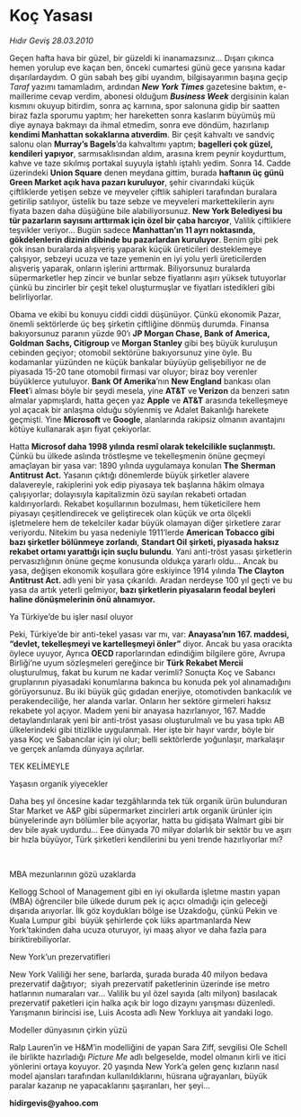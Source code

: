 # Koç Yasası

*Hıdır Geviş 28.03.2010*

<div class="yazi"><p>Geçen hafta hava bir güzel, bir güzeldi ki inanamazsınız... Dışarı çıkınca hemen yorulup eve kaçan ben, önceki cumartesi günü gece yarısına kadar dışarılardaydım. O gün sabah beş gibi uyandım, bilgisayarımın başına geçip <i>Taraf</i> yazımı tamamladım, ardından <b><i>New York Times</i></b> gazetesine baktım, e-maillerime cevap verdim, abonesi olduğum <b><i>Business Week</i></b> dergisinin kalan kısmını okuyup bitirdim, sonra aç karnına, spor salonuna gidip bir saatten biraz fazla sporumu yaptım; her hareketten sonra kaslarım büyümüş mü diye aynaya bakmayı da ihmal etmedim, sonra eve döndüm, hazırlanıp <b>kendimi Manhattan sokaklarına atıverdim</b>. Bir çeşit kahvaltı ve sandviç salonu olan <b>Murray’s Bagels</b>’da kahvaltımı yaptım; <b>bagelleri çok güzel, kendileri yapıyor</b>, sarmısaklısından aldım, arasına krem peynir koydurttum, kahve ve taze sıkılmış portakal suyuyla iştahlı iştahlı yedim. Sonra 14. Cadde üzerindeki <b>Union Square</b> denen meydana gittim, burada <b>haftanın üç günü Green Market açık hava pazarı kuruluyor</b>, şehir civarındaki küçük çiftliklerde yetişen sebze ve meyveler çiftlik sahipleri tarafından buralara getirilip satılıyor, üstelik bu taze sebze ve meyveleri markettekilerin aynı fiyata bazen daha düşüğüne bile alabiliyorsunuz. <b>New York Belediyesi bu tür pazarların sayısını arttırmak için özel bir çaba harcıyor</b>, Valilik çiftliklere teşvikler veriyor... Bugün sadece <b>Manhattan’ın 11 ayrı noktasında, gökdelenlerin dizinin dibinde bu pazarlardan kuruluyor</b>. Benim gibi pek çok insan buralarda alışveriş yaparak küçük üreticileri desteklemeye çalışıyor, sebzeyi ucuza ve taze yemenin en iyi yolu yerli üreticilerden alışveriş yaparak, onların işlerini arttırmak. Biliyorsunuz buralarda süpermarketler hep zincir ve bunlar sebze fiyatlarını aşırı yüksek tutuyorlar çünkü bu zincirler bir çeşit tekel oluşturmuşlar ve fiyatları istedikleri gibi belirliyorlar. </p>
<p>Obama ve ekibi bu konuyu ciddi ciddi düşünüyor. Çünkü ekonomik Pazar, önemli sektörlerde üç beş şirketin çiftliğine dönmüş durumda. Finansa bakıyorsunuz paranın yüzde 90’ı <b>JP Morgan Chase, Bank of America, Goldman Sachs, Citigroup </b>ve<b> Morgan Stanley</b> gibi beş büyük kuruluşun cebinden geçiyor; otomobil sektörüne bakıyorsunuz yine öyle. Bu kodamanlar yüzünden ne küçük bankalar büyüyüp gelişebiliyor ne de piyasada 15-20 tane otomobil firmasi var oluyor; biraz boy verenler büyüklerce yutuluyor. <b>Bank Of Amerika</b>’nın <b>New England</b> bankası olan <b>Fleet</b>’i alması böyle bir şeydi mesela, yine <b>AT&amp;T</b> ve<b> Verizon</b> da benzeri satın almalar yapmışlardı, hatta geçen yaz <b>Apple</b> ve <b>AT&amp;T</b> arasında tekelleşmeye yol açacak bir anlaşma olduğu söylenmiş ve Adalet Bakanlığı harekete geçmişti. Yine <b>Microsoft </b>ve<b> Google</b>,<b> </b>alanlarında rakipsiz olmanın avantajını kötüye kullanarak aşırı fiyat çekiyorlar.</p>
<p>Hatta <b>Microsof daha 1998 yılında</b> <b>resmî olarak tekelcilikle suçlanmıştı.</b> Çünkü bu ülkede aslında tröstleşme ve tekelleşmenin önüne geçmeyi amaçlayan bir yasa var: 1890 yılında uygulamaya konulan <b>The</b> <b>Sherman Antitrust Act</b><b>.</b> Yasanın çıktığı dönemlerde büyük şirketler alavere dalavereyle, rakiplerini yok edip piyasaya tek başlarına hâkim olmaya çalışıyorlar; dolayısıyla kapitalizmin özü sayılan rekabeti ortadan kaldırıyorlardı. Rekabet koşullarının bozulması, hem tüketicilere hem piyasayı çeşitlendirecek ve geliştirecek olan küçük ve orta ölçekli işletmelere hem de tekelciler kadar büyük olamayan diğer şirketlere zarar veriyordu. Nitekim bu yasa nedeniyle 1911’lerde <b>American Tobacco gibi bazı şirketler bölünmeye zorlandı</b>, <b>Standart Oil</b> <b>şirketi, piyasada haksız rekabet ortamı yarattığı için suçlu bulundu</b>. Yani anti-tröst yasası şirketlerin pervasızlığının önüne geçme konusunda oldukça yararlı oldu... Ancak bu yasa, değişen ekonomik koşullara göre eskiyince 1914 yılında <b>The Clayton Antitrust Act. </b>adlı<b> </b>yeni bir yasa çıkarıldı. Aradan nerdeyse 100 yıl geçti ve bu yasa da artık yeterli gelmiyor, <b>bazı şirketlerin piyasaların feodal beyleri haline dönüşmelerinin önü alınamıyor. </b></p>


Ya Türkiye’de bu işler nasıl oluyor
 
<p>Peki, Türkiye’de bir anti-tekel yasası var mı, var: <b>Anayasa’nın 167. maddesi, “devlet, tekelleşmeyi ve kartelleşmeyi önler”</b> diyor. Ancak bu yasa oracıkta öylece uyuyor, Ayrıca <b>OECD </b>raporlarından edindiğim bilgilere göre, Avrupa Birliği’ne uyum sözleşmeleri gereğince bir <b>Türk Rekabet Mercii</b> oluşturulmuş, fakat bu kurum ne kadar verimli? Sonuçta Koç ve Sabancı gruplarının piyasadaki konumlarına bakınca bu konuda pek yol alınamadığını görüyorsunuz. Bu iki büyük güç gıdadan enerjiye, otomotivden bankacılık ve perakendeciliğe, her alanda varlar. Onların her sektöre girmeleri haksız rekabete yol açıyor. Madem yeni bir anayasa hazırlanıyor, 167. Madde detaylandırılarak yeni bir anti-tröst yasası oluşturulmalı ve bu yasa tıpkı AB ülkelerindeki gibi titizlikle uygulanmalı. Her işte bir hayır vardır, böyle bir yasa Koç ve Sabancılar için iyi olur; belli sektörlerde yoğunlaşır, markalaşır ve gerçek anlamda dünyaya açılırlar.</p>


TEK KELİMEYLE
 

Yaşasın organik yiyecekler
 
<p>Daha beş yıl öncesine kadar tezgâhlarında tek tük organik ürün bulunduran Star Market ve A&amp;P gibi süpermarket zincirleri artık organik ürünler için bünyelerinde ayrı bölümler bile açıyorlar, hatta bu gidişata Walmart gibi bir dev bile ayak uydurdu... Eee dünyada 70 milyar dolarlık bir sektör bu ve aşırı bir hızla büyüyor, Türk şirketleri kendilerini bu yeni trende hazırlıyorlar mı?</p>
<p><b> </b></p>

MBA mezunlarının gözü uzaklarda
 
<p>Kellogg School<i> </i>of Management gibi en iyi okullarda işletme mastırı yapan (MBA) öğrenciler bile ülkede durum pek iç açıcı olmadığı için geleceği dışarıda arıyorlar. İlk göz koydukları bölge ise Uzakdoğu, çünkü Pekin ve Kuala Lumpur gibi  büyük şehirlerde çok lüks apartmanlarda New York’takinden daha ucuza oturuyor, iyi maaş alıyor ve daha fazla para biriktirebiliyorlar.  </p>


New York’un prezervatifleri
 
<p>New York Valiliği her sene, barlarda, şurada burada 40 milyon bedava prezervatif dağıtıyor;  siyah prezervatif paketlerinin üzerinde ise metro hatlarının numaraları var... Valilik bu yıl özel sayıda (altı milyon) basılacak prezervatif paketleri için halka açık bir logo dizaynı yarışması düzenledi. Yarışmanın birincisi ise, Luis Acosta adlı New Yorkluya ait yandaki logo. </p>


Modeller dünyasının çirkin yüzü
 
<p>Ralp Lauren’in ve H&amp;M’in modelliğini de yapan Sara Ziff, sevgilisi Ole Schell ile birlikte hazırladığı <i>Picture Me</i> adlı belgeselde, model olmanın kirli ve itici yönlerini ortaya koyuyor. 20 yaşında New York’a gelen genç kızların nasıl model ajansları tarafından kullanıldıklarını, hüsrana uğrayanları, büyük paralar kazanıp ne yapacaklarını şaşıranları, her şeyi...</p>
<p><b>hidirgevis@yahoo.com</b></p></div>
